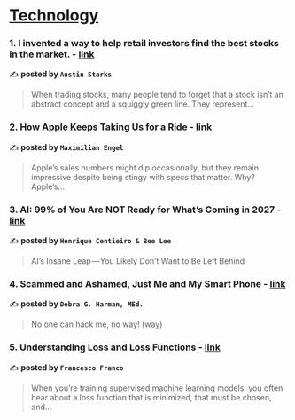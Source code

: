 
<h1><a href=https://medium.com/tag/technology/recommended target="_blank" rel="noopener noreferrer">Technology</a></h1>
<h3>1. I invented a way to help retail investors find the best stocks in the market. - <a href="https://medium.com/@austin-starks/i-invented-a-way-to-help-retail-investors-find-the-best-stocks-in-the-market-486322191440" target="_blank" rel="noopener noreferrer">link</a></h3>

✍️ **posted by `Austin Starks`**

<blockquote>When trading stocks, many people tend to forget that a stock isn’t an abstract concept and a squiggly green line. They represent…</blockquote>

<h3>2. How Apple Keeps Taking Us for a Ride - <a href="https://medium.com/@max_88458/how-apple-keeps-taking-us-for-a-ride-375a02ae654c" target="_blank" rel="noopener noreferrer">link</a></h3>

✍️ **posted by `Maximilian Engel`**

<blockquote>Apple’s sales numbers might dip occasionally, but they remain impressive despite being stingy with specs that matter. Why? Apple’s…</blockquote>

<h3>3. AI: 99% of You Are NOT Ready for What’s Coming in 2027 - <a href="https://medium.com/limitless-investor/ai-99-of-you-are-not-ready-for-whats-coming-in-2027-8994ca390a12" target="_blank" rel="noopener noreferrer">link</a></h3>

✍️ **posted by `Henrique Centieiro & Bee Lee`**

<blockquote>AI’s Insane Leap — You Likely Don’t Want to Be Left Behind</blockquote>

<h3>4. Scammed and Ashamed, Just Me and My Smart Phone - <a href="https://medium.com/the-narrative-arc/scammed-and-ashamed-just-me-and-my-smart-phone-4263dc100f5e" target="_blank" rel="noopener noreferrer">link</a></h3>

✍️ **posted by `Debra G. Harman, MEd.`**

<blockquote>No one can hack me, no way! (way)</blockquote>

<h3>5. Understanding Loss and Loss Functions - <a href="https://medium.com/thedeephub/understanding-loss-and-loss-functions-c1839f110840" target="_blank" rel="noopener noreferrer">link</a></h3>

✍️ **posted by `Francesco Franco`**

<blockquote>When you’re training supervised machine learning models, you often hear about a loss function that is minimized, that must be chosen, and…</blockquote>

